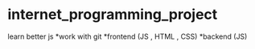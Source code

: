 # internet_programming_project

learn better js
*work with git
*frontend (JS , HTML , CSS)
\*backend (JS)
